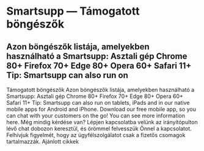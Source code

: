 # Smartsupp — Támogatott böngészők
## Azon böngészők listája, amelyekben használható a Smartsupp: Asztali gép Chrome 80+ Firefox 70+ Edge 80+ Opera 60+ Safari 11+ Tip: Smartsupp can also run on
Támogatott böngészők 
Azon böngészők listája, amelyekben használható a Smartsupp:
Asztali gép
Chrome 80+ Firefox 70+ Edge 80+ Opera 60+ Safari 11+ 
Tip: Smartsupp can also run on tablets, iPads and in our native mobile apps for Android and iPhone. Download our free mobile app, so you can chat with your customers on the go! You can see more information here.
Még mindig kérdése van? Lépjen kapcsolatba velünk az irányítópulton lévő chat dobozon keresztül, és örömmel felvesszük Önnel a kapcsolatot. Felhívjuk figyelmét, hogy az ügyfélszolgálatot csak a fizetős csomagok tartalmazzák. 
Ajánlott cikkek

